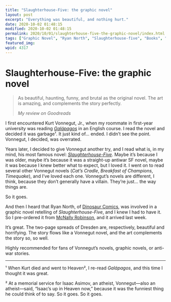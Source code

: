 ```yaml
---
title: "Slaughterhouse-Five: the graphic novel"
layout: post
excerpt: "Everything was beautiful, and nothing hurt."
date: 2020-10-02 01:48:15
modified: 2020-10-02 01:48:15
permalink: 2020/10/01/slaughterhouse-five-the-graphic-novel/index.html
tags: ["Graphic Novel", "Ryan North", "Slaughterhouse-five", "Books", "Reviews", "So It Goes"]
featured_img: 
wpid: 4317
---
```


# Slaughterhouse-Five: the graphic novel

> As beautiful, haunting, funny, and brutal as the original novel. The art is amazing, and complements the story perfectly.
> 
> <cite>My review on Goodreads</cite>

I first encountered Kurt Vonnegut, Jr., when my roommate in first-year university was reading *[Galápagos](https://www.goodreads.com/book/show/9593.Gal_pagos)* in an English course. I read the novel and decided it was garbage¹. It just kind of… ended. I didn’t see the point. Vonnegut, I decided, was overrated.

Years later, I decided to give Vonnegut another try, and I read what is, in my mind, his most famous novel: *[Slaughterhouse-Five](https://www.goodreads.com/book/show/4981.Slaughterhouse_Five)*. Maybe it’s because I was older, maybe it’s because it was a straight-up antiwar SF novel, maybe it was because I knew better what to expect, but I loved it. I went on to read several other Vonnegut novels (*Cat’s Cradle*, *Breakfast of Champions*, *Timequake*), and I’ve loved each one. Vonnegut’s novels are different, I think, because they don’t generally have a villain. They’re just… the way things are.

So it goes.

And then I heard that Ryan North, of [Dinosaur Comics](https://qwantz.com/), was involved in a graphic novel retelling of *Slaughterhouse-Five*, and I knew I had to have it. So I pre-ordered it from [McNally Robinson](https://mcnallyrobinson.com/), and it arrived last week.

It’s great. The two-page spreads of Dresden are, respectively, beautiful and horrifying. The story flows like a Vonnegut novel, and the art complements the story so, so well.

Highly recommended for fans of Vonnegut’s novels, graphic novels, or anti-war stories.

- - - - - -

¹ When Kurt died and went to Heaven², I re-read *Galápagos*, and this time I thought it was great.

² At a memorial service for Isaac Asimov, an atheist, Vonnegut—also an atheist—said, “Isaac’s up in Heaven now,” because it was the funniest thing he could think of to say. So it goes. So it goes.